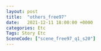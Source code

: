 ```yaml
---
layout: post
title:  "others_free97"
date:   2021-12-11 18:00:00 +0000
categories: Etc
Tags: Story Etc
SceneCode: ["scene_free97_q1_s20"]
---
```


